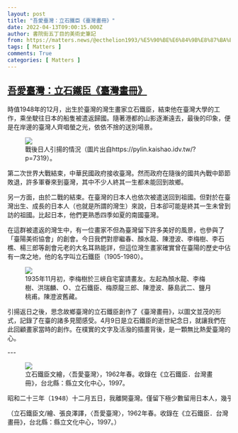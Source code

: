 ```yaml
---
layout: post
title: "吾愛臺灣：立石鐵臣《臺灣畫冊》"
date: 2022-04-13T09:00:15.000Z
author: 書院街五丁目的美術史筆記
from: https://matters.news/@ecthelion1993/%E5%90%BE%E6%84%9B%E8%87%BA%E7%81%A3-%E7%AB%8B%E7%9F%B3%E9%90%B5%E8%87%A3-%E8%87%BA%E7%81%A3%E7%95%AB%E5%86%8A-bafyreihcguavi3jeqid7kw662ljmqyw5zauee6ratvpzhtohydz2jbvume
tags: [ Matters ]
comments: True
categories: [ Matters ]
---
```

<!--1649840415000-->
[吾愛臺灣：立石鐵臣《臺灣畫冊》](https://matters.news/@ecthelion1993/%E5%90%BE%E6%84%9B%E8%87%BA%E7%81%A3-%E7%AB%8B%E7%9F%B3%E9%90%B5%E8%87%A3-%E8%87%BA%E7%81%A3%E7%95%AB%E5%86%8A-bafyreihcguavi3jeqid7kw662ljmqyw5zauee6ratvpzhtohydz2jbvume)
------

<div>
<p>時值1948年的12月，出生於臺灣的灣生畫家立石鐵臣，結束他在臺灣大學的工作，乘坐駛往日本的船隻被遣返歸國。隨著港都的山影逐漸遠去，最後的印象，便是在岸邊的臺灣人齊唱螢之光，依依不捨的送別場景。</p><figure class="image"><img src="https://assets.matters.news/embed/8a3bdd50-40a7-458e-bef3-27037c705b52.jpeg" data-asset-id="8a3bdd50-40a7-458e-bef3-27037c705b52" referrerpolicy="no-referrer"><figcaption><span>戰後日人引揚的情況（圖片出自https://pylin.kaishao.idv.tw/?p=7319）。</span></figcaption></figure><p>第二次世界大戰結束，中華民國政府接收臺灣。然而政府在隨後的國共內戰中節節敗退，許多軍眷來到臺灣，其中不少人終其一生都未能回到故鄉。</p><p>另一方面，由於二戰的結束。在臺灣的日本人也依次被遣送回到祖國。但對於在臺灣出生、成長的日本人（也就是所謂的灣生）來說，日本卻可能是終其一生未曾到訪的祖國。比起日本，他們更熟悉四季如夏的南國臺灣。</p><p>在這群被遣返的灣生中，有一位畫家不但為臺灣留下許多美好的風景，也參與了「臺陽美術協會」的創會。今日我們對廖繼春、顏水龍、陳澄波、李梅樹、李石樵、楊三郎等創會元老的大名耳熟能詳，但這位灣生畫家確實曾在臺陽的歷史中佔有一席之地，他的名字叫立石鐵臣（1905-1980）。</p><figure class="image"><img src="https://assets.matters.news/embed/1ab642b4-f1bf-4c63-8a8e-312c392596a0.jpeg" data-asset-id="1ab642b4-f1bf-4c63-8a8e-312c392596a0" referrerpolicy="no-referrer"><figcaption><span>1935年11月初，李梅樹於三峽自宅宴請畫友。左起為顏水龍、李梅樹、洪瑞麟、Ｏ、立石鐵臣、梅原龍三郎、陳澄波、藤島武二、鹽月桃甫。陳澄波舊藏。</span></figcaption></figure><p>引揚返日之後，思念故鄉臺灣的立石鐵臣創作了《臺灣畫冊》，以圖文並茂的形式，記錄了在臺的諸多見聞感受。4月9日是立石鐵臣的逝世紀念日，就讓我們在此回顧畫家當時的創作。在樸實的文字及活潑的插畫背後，是一顆無比熱愛臺灣的心。</p><p>---</p><figure class="image"><img src="https://assets.matters.news/embed/1e07ab3e-dd9f-4bc7-998c-ddc1fc33f62b.jpeg" data-asset-id="1e07ab3e-dd9f-4bc7-998c-ddc1fc33f62b" referrerpolicy="no-referrer"><figcaption><span>立石鐵臣文繪，〈吾愛臺灣〉，1962年春。收錄在《立石鐵臣．台灣畫冊》，台北縣：縣立文化中心，1997。</span></figcaption></figure><pre class="ql-syntax" spellcheck="false">昭和二十三年（1948）十二月五日，我離開臺灣。僅留下極少數留用日本人，幾乎都坐了最後的遣送船歸國。像海盜船的兩檣帆船的日本訓練船。來送行的臺灣人擠滿了基隆碼頭。船始動，從碼頭傳來日語的「螢之光」大合唱歌聲。日語於當時不可在公開場合使用。大家以不管它的表情，由衷唱出的樣子。汽船二艘追隨我們的船，離開碼頭相當遠的時候，取出日章旗揮動。（這是）對日人的愛情與對從大陸來臺的同族人的反抗表現吧。吾愛臺灣吾愛臺灣一九六二年春 立石鐵臣</pre><p>（立石鐵臣文/繪、張良澤譯，〈吾愛臺灣〉，1962年春。收錄在《立石鐵臣．台灣畫冊》，台北縣：縣立文化中心，1997。）</p>
</div>
